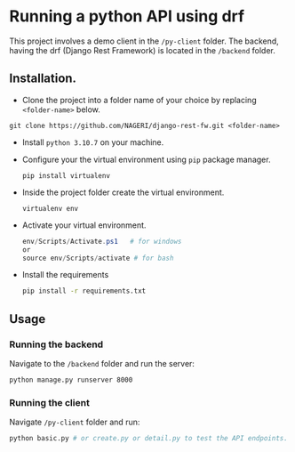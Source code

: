 # Running a python API using drf

This project involves a demo client in the `/py-client` folder.
The backend, having the drf (Django Rest Framework) is located in the `/backend` folder.

## Installation.

- Clone the project into a folder name of your choice by replacing `<folder-name>` below.

```git
git clone https://github.com/NAGERI/django-rest-fw.git <folder-name>
```

- Install `python 3.10.7` on your machine.
- Configure your the virtual environment using `pip` package manager.

  ```
  pip install virtualenv
  ```

- Inside the project folder create the virtual environment.

  ```
  virtualenv env
  ```

- Activate your virtual environment.

  ```ps1
  env/Scripts/Activate.ps1   # for windows
  or
  source env/Scripts/activate # for bash
  ```

- Install the requirements
  ```cmd
  pip install -r requirements.txt
  ```

## Usage

### Running the backend

Navigate to the `/backend` folder and run the server:

```cmd
python manage.py runserver 8000
```

### Running the client

Navigate `/py-client` folder and run:

```py
python basic.py # or create.py or detail.py to test the API endpoints.
```
